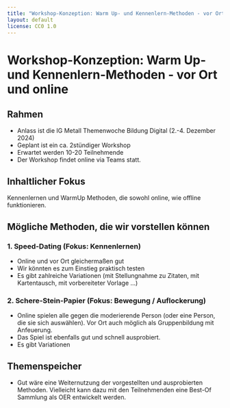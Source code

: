 ```yaml
---
title: "Workshop-Konzeption: Warm Up- und Kennenlern-Methoden - vor Ort und online"
layout: default
license: CC0 1.0
---
```


# Workshop-Konzeption: Warm Up- und Kennenlern-Methoden - vor Ort und online

## Rahmen

* Anlass ist die IG Metall Themenwoche Bildung Digital (2.-4. Dezember 2024)
* Geplant ist ein ca. 2stündiger Workshop
* Erwartet werden 10-20 Teilnehmende
* Der Workshop findet online via Teams statt.

## Inhaltlicher Fokus

Kennenlernen und WarmUp Methoden, die sowohl online, wie offline funktionieren.

## Mögliche Methoden, die wir vorstellen können

### 1. Speed-Dating (Fokus: Kennenlernen)

* Online und vor Ort gleichermaßen gut
* Wir könnten es zum Einstieg praktisch testen
* Es gibt zahlreiche Variationen (mit Stellungnahme zu Zitaten, mit Kartentausch, mit vorbereiteter Vorlage ...)

### 2. Schere-Stein-Papier (Fokus: Bewegung / Auflockerung)

* Online spielen alle gegen die moderierende Person (oder eine Person, die sie sich auswählen). Vor Ort auch möglich als Gruppenbildung mit Anfeuerung.
* Das Spiel ist ebenfalls gut und schnell ausprobiert.
* Es gibt Variationen

## Themenspeicher

* Gut wäre eine Weiternutzung der vorgestellten und ausprobierten Methoden. Vielleicht kann dazu mit den Teilnehmenden eine Best-Of Sammlung als OER entwickelt werden.

